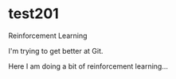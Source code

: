 # test201
Reinforcement Learning

I'm trying to get better at Git.

Here I am doing a bit of reinforcement learning...
